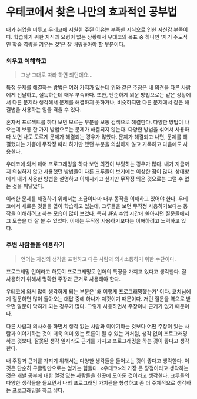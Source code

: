 # 우테코에서 찾은 나만의 효과적인 공부법

내가 취업을 미루고 우테코에 지원한 주된 이유는 부족한 지식으로 인한 자신감 부족이다. 학습하기 위한 지식과 요령이 없는 상황에서 우테코의 목표 중 하나인 '자기 주도적인 학습 역량을 키우는 것'은 잘 배워놓아야 할 부분이다. 

### 외우고 이해하고

> 그냥 그대로 따라 하면 되던데요...

특정 문제를 해결하는 방법은 여러 가지가 있는데 위와 같은 주장은 내 의견을 다른 사람에게 전달하고, 설득하는데 매우 부족하다. 또한, 단순하게 외운 방법으로는 같은 상황에서 다른 문제라 생각해서 문제를 해결하지 못하거나, 비슷하지만 다른 문제에서 같은 해결법을 사용하는 일을 격을 수 있다.

혼자서 프로젝트를 하다 보면 모르는 부분을 보통 검색으로 해결한다. 다양한 방법이 나오는데 보통 한 가지 방법으로는 문제가 해결되지 않는다. 다양한 방법을 섞어서 사용하다 보면 나도 모르게 문제가 해결되는 경우가 많았다. 문제가 해결되고 나면, 문제를 해결했다는 기쁨에 무작정 따라 하기만 했던 부분을 의심하지 않고 기록하고 다음에도 사용한다. 

우테코에 와서 페어 프로그래밍을 하다 보면 의견이 부딪히는 경우가 많다. 내가 지금까지 의심하지 않고 사용했던 방법들이 다른 크루들이 보기에는 이상한 점이 많다. 상대방에게 내가 사용한 방법을 설명하고 이해시키고 싶지만 무작정 외운 것으로는 그럴 수 없는 것을 깨달았다.

이러한 문제를 해결하기 위해서는 조금이나마 내부 동작을 이해하고 있어야 한다. 우테코에서 새로운 것들을 많이 학습하고 있는데, 크루들을 보면 무작정 사용하기보다는 동작을 이해하려고 하는 모습이 많이 보였다. 특히 JPA 수업 시간에 쏟아지던 질문들에서 그 모습을 더 잘 볼 수 있었다. 이제는 무작정 사용하기보다는 이해하려고 노력하고 있다.

### 주변 사람들을 이용하기

> 언어는 자신의 생각을 표현하고 다른 사람과 의사소통하기 위한 수단이다.

프로그래밍 언어라고 하듯이 프로그래밍도 언어의 특징을 가지고 있다고 생각한다. 잘 사용하기 위해서 명확한 주장과 근거로 사용해야 한다.

우테코에 와서 많이 생각하게 되는 부분은 '왜 이렇게 프로그래밍했는가' 이다. 코치님에게 질문하면 많이 돌아오는 대답 중에 하나가 저것이기 때문이다. 저런 질문을 역으로 받으면 말문이 막히게 되는 경우가 많다. 그렇게 사용하면서 주장이나 근거가 없기 때문이다. 

다른 사람과 의사소통 하면서 생각 없는 사람과 이야기하는 것보다 어떤 주장이 있는 사람과 이야기하는 것이 더욱 의미 있는 토론이 될 수 있는 거처럼, 생각 없이 프로그래밍하는 것보다, 잘못된 생각 일지라도 근거를 가지고 프로그래밍을 하는 것이 좋다고 생각한다. 

내 주장과 근거를 가지기 위해서는 다양한 생각들을 들어보는 것이 좋다고 생각한다. 이것은 단순히 구글링만으로는 얻기는 힘들다. <우테코>의 가장 큰 장점이라고 생각하는 것은 개발 공부에 대한 열정 있는 사람들을 한곳에 모아둔 것이라고 생각한다.  크루들의 다양한 생각들을 들으면서 나의 프로그래밍 가치관을 형성하고 좀 더 주체적으로 생각하는 프로그래밍을 하고 싶다.

